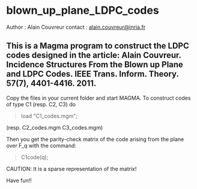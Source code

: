 # blown_up_plane_LDPC_codes
Author : Alain Couvreur
contact : alain.couvreur@inria.fr

This is a Magma program to construct the LDPC codes
designed in the article:
Alain Couvreur. Incidence Structures From the Blown up Plane and LDPC Codes.
IEEE Trans. Inform. Theory. 57(7), 4401-4416. 2011.
----------------------------------

Copy the files in your current folder and start MAGMA.
To construct codes of type C1 (resp. C2, C3) do

> load "C1_codes.mgm";

(resp. C2_codes.mgm C3_codes.mgm)

Then you get the parity-check matrix of the
code arising from the plane over F_q with the command:

> C1code(q);

CAUTION: It is a sparse representation of the matrix!

Have fun!!
